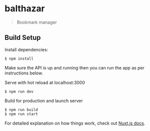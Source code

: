 # balthazar

> Bookmark manager

## Build Setup

Install dependencies:
``` 
$ npm install
```

Make sure the API is up and running then you can run the app as per instructions below.

Serve with hot reload at localhost:3000
``` 
$ npm run dev
```

Build for production and launch server
```
$ npm run build
$ npm run start
```

For detailed explanation on how things work, check out [Nuxt.js docs](https://nuxtjs.org).
